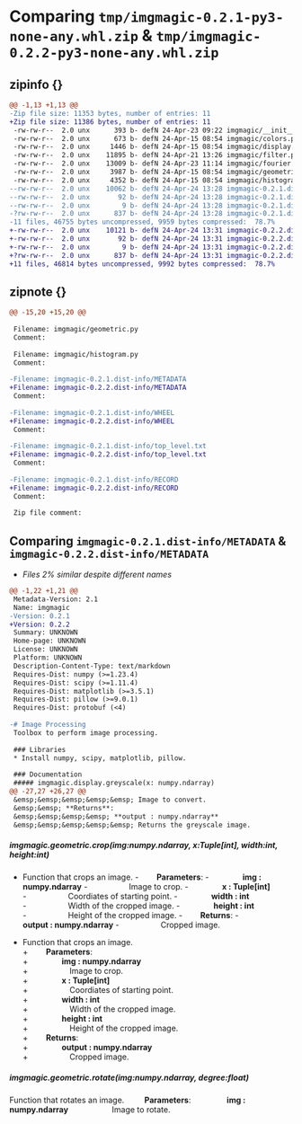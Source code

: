 # Comparing `tmp/imgmagic-0.2.1-py3-none-any.whl.zip` & `tmp/imgmagic-0.2.2-py3-none-any.whl.zip`

## zipinfo {}

```diff
@@ -1,13 +1,13 @@
-Zip file size: 11353 bytes, number of entries: 11
+Zip file size: 11386 bytes, number of entries: 11
 -rw-rw-r--  2.0 unx      393 b- defN 24-Apr-23 09:22 imgmagic/__init__.py
 -rw-rw-r--  2.0 unx      673 b- defN 24-Apr-15 08:54 imgmagic/colors.py
 -rw-rw-r--  2.0 unx     1446 b- defN 24-Apr-15 08:54 imgmagic/display.py
 -rw-rw-r--  2.0 unx    11895 b- defN 24-Apr-21 13:26 imgmagic/filter.py
 -rw-rw-r--  2.0 unx    13009 b- defN 24-Apr-23 11:14 imgmagic/fourier.py
 -rw-rw-r--  2.0 unx     3987 b- defN 24-Apr-15 08:54 imgmagic/geometric.py
 -rw-rw-r--  2.0 unx     4352 b- defN 24-Apr-15 08:54 imgmagic/histogram.py
--rw-rw-r--  2.0 unx    10062 b- defN 24-Apr-24 13:28 imgmagic-0.2.1.dist-info/METADATA
--rw-rw-r--  2.0 unx       92 b- defN 24-Apr-24 13:28 imgmagic-0.2.1.dist-info/WHEEL
--rw-rw-r--  2.0 unx        9 b- defN 24-Apr-24 13:28 imgmagic-0.2.1.dist-info/top_level.txt
-?rw-rw-r--  2.0 unx      837 b- defN 24-Apr-24 13:28 imgmagic-0.2.1.dist-info/RECORD
-11 files, 46755 bytes uncompressed, 9959 bytes compressed:  78.7%
+-rw-rw-r--  2.0 unx    10121 b- defN 24-Apr-24 13:31 imgmagic-0.2.2.dist-info/METADATA
+-rw-rw-r--  2.0 unx       92 b- defN 24-Apr-24 13:31 imgmagic-0.2.2.dist-info/WHEEL
+-rw-rw-r--  2.0 unx        9 b- defN 24-Apr-24 13:31 imgmagic-0.2.2.dist-info/top_level.txt
+?rw-rw-r--  2.0 unx      837 b- defN 24-Apr-24 13:31 imgmagic-0.2.2.dist-info/RECORD
+11 files, 46814 bytes uncompressed, 9992 bytes compressed:  78.7%
```

## zipnote {}

```diff
@@ -15,20 +15,20 @@
 
 Filename: imgmagic/geometric.py
 Comment: 
 
 Filename: imgmagic/histogram.py
 Comment: 
 
-Filename: imgmagic-0.2.1.dist-info/METADATA
+Filename: imgmagic-0.2.2.dist-info/METADATA
 Comment: 
 
-Filename: imgmagic-0.2.1.dist-info/WHEEL
+Filename: imgmagic-0.2.2.dist-info/WHEEL
 Comment: 
 
-Filename: imgmagic-0.2.1.dist-info/top_level.txt
+Filename: imgmagic-0.2.2.dist-info/top_level.txt
 Comment: 
 
-Filename: imgmagic-0.2.1.dist-info/RECORD
+Filename: imgmagic-0.2.2.dist-info/RECORD
 Comment: 
 
 Zip file comment:
```

## Comparing `imgmagic-0.2.1.dist-info/METADATA` & `imgmagic-0.2.2.dist-info/METADATA`

 * *Files 2% similar despite different names*

```diff
@@ -1,22 +1,21 @@
 Metadata-Version: 2.1
 Name: imgmagic
-Version: 0.2.1
+Version: 0.2.2
 Summary: UNKNOWN
 Home-page: UNKNOWN
 License: UNKNOWN
 Platform: UNKNOWN
 Description-Content-Type: text/markdown
 Requires-Dist: numpy (>=1.23.4)
 Requires-Dist: scipy (>=1.11.4)
 Requires-Dist: matplotlib (>=3.5.1)
 Requires-Dist: pillow (>=9.0.1)
 Requires-Dist: protobuf (<4)
 
-# Image Processing
 Toolbox to perform image processing.
 
 ### Libraries
 * Install numpy, scipy, matplotlib, pillow.
 
 ### Documentation
 ##### imgmagic.display.greyscale(x: numpy.ndarray)
@@ -27,27 +26,27 @@
 &emsp;&emsp;&emsp;&emsp;&emsp; Image to convert.
 &emsp;&emsp; **Returns**:
 &emsp;&emsp;&emsp;&emsp; **output : numpy.ndarray**
 &emsp;&emsp;&emsp;&emsp;&emsp; Returns the greyscale image.
 ```
 
 ##### imgmagic.geometric.crop(img:numpy.ndarray, x:Tuple[int], width:int, height:int)
- Function that crops an image.
-&emsp;&emsp; **Parameters**:
-&emsp;&emsp;&emsp;&emsp; **img : numpy.ndarray**
-&emsp;&emsp;&emsp;&emsp;&emsp; Image to crop.
-&emsp;&emsp;&emsp;&emsp; **x : Tuple[int]**
-&emsp;&emsp;&emsp;&emsp;&emsp; Coordiates of starting point.
-&emsp;&emsp;&emsp;&emsp; **width : int**
-&emsp;&emsp;&emsp;&emsp;&emsp; Width of the cropped image.
-&emsp;&emsp;&emsp;&emsp; **height : int**
-&emsp;&emsp;&emsp;&emsp;&emsp; Height of the cropped image.
-&emsp;&emsp; **Returns**:
-&emsp;&emsp;&emsp;&emsp; **output : numpy.ndarray**
-&emsp;&emsp;&emsp;&emsp;&emsp; Cropped image.
+ Function that crops an image.<br />
+&emsp;&emsp; **Parameters**:<br />
+&emsp;&emsp;&emsp;&emsp; **img : numpy.ndarray**<br />
+&emsp;&emsp;&emsp;&emsp;&emsp; Image to crop.<br />
+&emsp;&emsp;&emsp;&emsp; **x : Tuple[int]**<br />
+&emsp;&emsp;&emsp;&emsp;&emsp; Coordiates of starting point.<br />
+&emsp;&emsp;&emsp;&emsp; **width : int**<br />
+&emsp;&emsp;&emsp;&emsp;&emsp; Width of the cropped image.<br />
+&emsp;&emsp;&emsp;&emsp; **height : int**<br />
+&emsp;&emsp;&emsp;&emsp;&emsp; Height of the cropped image.<br />
+&emsp;&emsp; **Returns**:<br />
+&emsp;&emsp;&emsp;&emsp; **output : numpy.ndarray**<br />
+&emsp;&emsp;&emsp;&emsp;&emsp; Cropped image.<br />
 
     
 ##### imgmagic.geometric.rotate(img:numpy.ndarray, degree:float)
 Function that rotates an image.
 &emsp;&emsp; **Parameters**:
 &emsp;&emsp;&emsp;&emsp; **img : numpy.ndarray**
 &emsp;&emsp;&emsp;&emsp;&emsp; Image to rotate.
```

